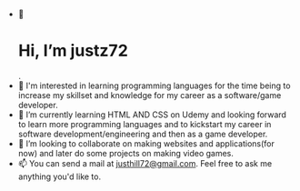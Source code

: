 - 👋 <h1>Hi, I’m justz72</h1>.
- 👀 I'm interested in learning programming languages for the time being to increase my skillset and knowledge for my career as a software/game developer.
- 🌱 I’m currently learning HTML AND CSS on Udemy and looking forward to learn more programming languages and to kickstart my career in software development/engineering and then as a game developer.
- 💞️ I’m looking to collaborate on making websites and applications(for now) and later do some projects on making video games.
- 📫 You can send a mail at justhill72@gmail.com. Feel free to ask me anything you'd like to. 

<!---
Hey there I'm Justin and well I'm a newbie on Git and learning programming and I am interested in software/game development.
--->
